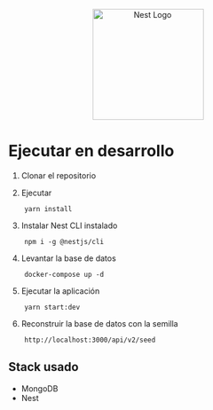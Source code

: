<p align="center">
  <a href="http://nestjs.com/" target="blank"><img src="https://nestjs.com/img/logo-small.svg" width="200" alt="Nest Logo" /></a>
</p>



  # Ejecutar en desarrollo

  1. Clonar el repositorio

  2. Ejecutar 
  ```
      yarn install

  ```

  3. Instalar Nest CLI instalado
  ```
      npm i -g @nestjs/cli

  ```

  4. Levantar la base de datos
  ```
      docker-compose up -d
  ```  

  5. Ejecutar la aplicación
  ```
      yarn start:dev
  ```  



  6. Reconstruir la base de datos con la semilla
  ```
      http://localhost:3000/api/v2/seed
  ```    
  

  ## Stack usado
  * MongoDB
  * Nest
  


